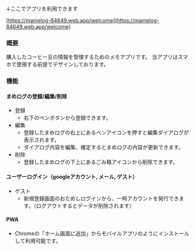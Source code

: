 ↓ここでアプリを利用できます

[https://mamelog-84649.web.app/welcome](https://mamelog-84649.web.app/welcome)

### 概要
購入したコーヒー豆の情報を管理するためのメモアプリです。
当アプリはスマホで使用する前提でデザインしております。

### 機能
#### まめログの登録/編集/削除
- 登録
  - 右下のペンボタンから登録できます。
- 編集
  - 登録したまめログの右上にあるペンアイコンを押すと編集ダイアログが表示されます。
  - ダイアログ内容を編集、確定するとまめログの内容が更新できます。
- 削除
  - 登録したまめログの下上にあるごみ箱アイコンから削除できます。
#### ユーザーログイン（googleアカウント, メール, ゲスト）
- ゲスト
  - 新規登録画面のおためしログインから、一時アカウントを発行できます。（ログアウトするとデータが削除されます）
#### PWA
- Chromeの「ホーム画面に追加」からモバイルアプリのようにインストールして利用可能です。
